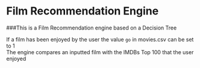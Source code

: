 # Film Recommendation Engine
###This is a Film Recommendation engine based on a Decision Tree <br/>

If a film has been enjoyed by the user the value `go` in movies.csv can be set to 1 <br/>
The engine compares an inputted film with the IMDBs Top 100 that the user enjoyed<br/>


